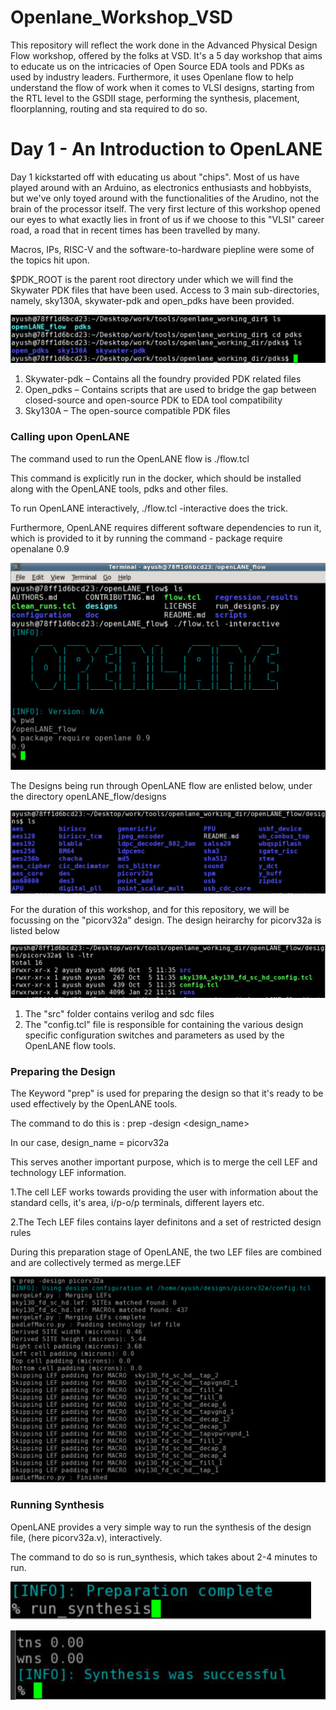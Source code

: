# Openlane_Workshop_VSD
This repository will reflect the work done in the Advanced Physical Design Flow workshop, offered by the folks at VSD. It's a 5 day workshop that aims to educate us on the intricacies of Open Source EDA tools and PDKs as used by industry leaders. Furthermore, it uses Openlane flow to help understand the flow of work when it comes to VLSI designs, starting from the RTL level to the GSDII stage, performing the synthesis, placement, floorplanning, routing and sta required to do so.


# Day 1 - An Introduction to OpenLANE

Day 1 kickstarted off with educating us about "chips". Most of us have played around with an Arduino, as electronics enthusiasts and hobbyists, but we've only toyed around with the functionalities of the Arudino, not the brain of the processor itself. The very first lecture of this workshop opened our eyes to what exactly lies in front of us if we choose to this "VLSI" career road, a road that in recent times has been travelled by many. 

Macros, IPs, RISC-V and the software-to-hardware piepline were some of the topics hit upon.

$PDK_ROOT is the parent root directory under which we will find the Skywater PDK files that have been used. Access to 3 main sub-directories, namely, sky130A, skywater-pdk and open_pdks have been provided.

![](Images/day1.8.PNG)

1. Skywater-pdk – Contains all the foundry provided PDK related files
2. Open_pdks – Contains scripts that are used to bridge the gap between closed-source and open-source PDK to EDA tool compatibility
3. Sky130A – The open-source compatible PDK files

### Calling upon OpenLANE ###

The command used to run the OpenLANE flow is ./flow.tcl 

This command is explicitly run in the docker, which should be installed along with the OpenLANE tools, pdks and other files. 

To run OpenLANE interactively, ./flow.tcl -interactive does the trick.

Furthermore, OpenLANE requires different software dependencies to run it, which is provided to it by running the command - package require openalane 0.9

![](Images/day1.1.PNG)

The Designs being run through OpenLANE flow are enlisted below, under the directory openLANE_flow/designs

![](Images/day1.5.PNG)

For the duration of this workshop, and for this repository, we will be focussing on the "picorv32a" design.
The design heirarchy for picorv32a is listed below

![](Images/day1.6.PNG)

1. The "src" folder contains verilog and sdc files
2. The "config.tcl" file is responsible for containing the various design specific configuration switches and parameters as used by the OpenLANE flow tools.

### Preparing the Design ###

The Keyword "prep" is used for preparing the design so that it's ready to be used effectively by the OpenLANE tools.

The command to do this is : prep -design <design_name> 
  
  In our case, design_name = picorv32a
  
This serves another important purpose, which is to merge the cell LEF and technology LEF information.

1.The cell LEF works towards providing the user with information about the standard cells, it's area, i/p-o/p terminals, different layers etc.

2.The Tech LEF files contains layer definitons and a set of restricted design rules

During this preparation stage of OpenLANE, the two LEF files are combined and are collectively termed as merge.LEF

![](Images/day1.2.PNG)

### Running Synthesis ###

OpenLANE provides a very simple way to run the synthesis of the design file, (here picorv32a.v), interactively.

The command to do so is run_synthesis, which takes about 2-4 minutes to run.

![](Images/day1.3.PNG)

![](Images/day1.4.PNG)

